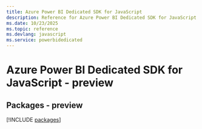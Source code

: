 ```yaml
---
title: Azure Power BI Dedicated SDK for JavaScript
description: Reference for Azure Power BI Dedicated SDK for JavaScript
ms.date: 10/23/2025
ms.topic: reference
ms.devlang: javascript
ms.service: powerbidedicated
---
```

# Azure Power BI Dedicated SDK for JavaScript - preview
## Packages - preview
[!INCLUDE [packages](power-bi-dedicated-index.md)]